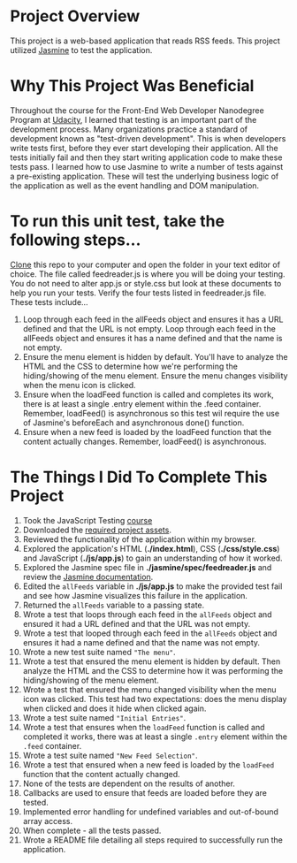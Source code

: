 # Project Overview

This project is a web-based application that reads RSS feeds. This project utilized [Jasmine](http://jasmine.github.io/) to test the application. 

# Why This Project Was Beneficial
Throughout the course for the Front-End Web Developer Nanodegree Program at [Udacity](http://www.udacity.com), I learned that testing is an important part of the development process. Many organizations practice a standard of development known as "test-driven development". This is when developers write tests first, before they ever start developing their application. All the tests initially fail and then they start writing application code to make these tests pass. I learned how to use Jasmine to write a number of tests against a pre-existing application. These will test the underlying business logic of the application as well as the event handling and DOM manipulation.

# To run this unit test, take the following steps...
[Clone](https://github.com/udacity/frontend-nanodegree-feedreader) this repo to your computer and open the folder in your text editor of choice.
The file called feedreader.js is where you will be doing your testing. You do not need to alter app.js or style.css but look at these documents to help you run your tests.
Verify the four tests listed in feedreader.js file. These tests include...
1. Loop through each feed in the allFeeds object and ensures it has a URL defined and that the URL is not empty. Loop through each feed in the allFeeds object and ensures it has a name defined and that the name is not empty.
2. Ensure the menu element is hidden by default. You'll have to analyze the HTML and the CSS to determine how we're performing the hiding/showing of the menu element. Ensure the menu changes visibility when the menu icon is clicked.
3. Ensure when the loadFeed function is called and completes its work, there is at least a single .entry element within the .feed container. Remember, loadFeed() is asynchronous so this test wil require the use of Jasmine's beforeEach and asynchronous done() function.
4. Ensure when a new feed is loaded by the loadFeed function that the content actually changes. Remember, loadFeed() is asynchronous.

# The Things I Did To Complete This Project

1. Took the JavaScript Testing [course](https://www.udacity.com/course/ud549)
2. Downloaded the [required project assets](http://github.com/udacity/frontend-nanodegree-feedreader).
3. Reviewed the functionality of the application within my browser.
4. Explored the application's HTML (**./index.html**), CSS (**./css/style.css**) and JavaScript (**./js/app.js**) to gain an understanding of how it worked.
5. Explored the Jasmine spec file in **./jasmine/spec/feedreader.js** and review the [Jasmine documentation](http://jasmine.github.io).
6. Edited the `allFeeds` variable in **./js/app.js** to make the provided test fail and see how Jasmine visualizes this failure in the application.
7. Returned the `allFeeds` variable to a passing state.
8. Wrote a test that loops through each feed in the `allFeeds` object and ensured it had a URL defined and that the URL was not empty.
9. Wrote a test that looped through each feed in the `allFeeds` object and ensures it had a name defined and that the name was not empty.
10. Wrote a new test suite named `"The menu"`.
11. Wrote a test that ensured the menu element is hidden by default. Then analyze the HTML and the CSS to determine how it was performing the hiding/showing of the menu element.
12. Wrote a test that ensured the menu changed visibility when the menu icon was clicked. This test had two expectations: does the menu display when clicked and does it hide when clicked again.
13. Wrote a test suite named `"Initial Entries"`.
14. Wrote a test that ensures when the `loadFeed` function is called and completed it works, there was at least a single `.entry` element within the `.feed` container.
15. Wrote a test suite named `"New Feed Selection"`.
16. Wrote a test that ensured when a new feed is loaded by the `loadFeed` function that the content actually changed.
17. None of the tests are dependent on the results of another.
18. Callbacks are used to ensure that feeds are loaded before they are tested.
19. Implemented error handling for undefined variables and out-of-bound array access.
20. When complete - all the tests passed. 
21. Wrote a README file detailing all steps required to successfully run the application.